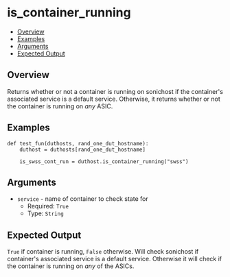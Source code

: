 # is_container_running

- [Overview](#overview)
- [Examples](#examples)
- [Arguments](#arguments)
- [Expected Output](#expected-output)

## Overview
Returns whether or not a container is running on sonichost if the container's associated service is a default service. Otherwise, it returns whether or not the container is running on _any_ ASIC.

## Examples
```
def test_fun(duthosts, rand_one_dut_hostname):
    duthost = duthosts[rand_one_dut_hostname]

    is_swss_cont_run = duthost.is_container_running("swss")
```

## Arguments
- `service` - name of container to check state for
    - Required: `True`
    - Type: `String`

## Expected Output
`True` if container is running, `False` otherwise. Will check sonichost if container's associated service is a default service. Otherwise it will check if the container is running on _any_ of the ASICs.
